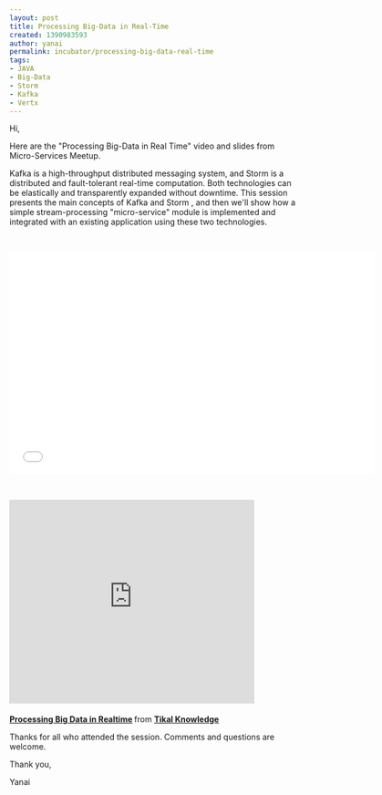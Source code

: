 ```yaml
---
layout: post
title: Processing Big-Data in Real-Time
created: 1390983593
author: yanai
permalink: incubator/processing-big-data-real-time
tags:
- JAVA
- Big-Data
- Storm
- Kafka
- Vertx
---
```

<p>Hi,</p>

<p>Here are the &quot;Processing Big-Data in Real Time&quot; video and slides&nbsp;from Micro-Services Meetup.</p>

<p>Kafka is a high-throughput distributed messaging system, and Storm is a distributed and fault-tolerant real-time computation. Both technologies can be elastically and transparently expanded without downtime. This session presents the main concepts of Kafka and Storm , and then we&#39;ll show how a simple stream-processing &quot;micro-service&quot; module is implemented and integrated with an existing application using these two technologies.</p>

<p>&nbsp;</p>

<p><iframe allowfullscreen="" frameborder="0" height="390" src="//www.youtube.com/embed/0vZBRT9vQ3c" width="640"></iframe></p>

<p>&nbsp;</p>

<p><iframe allowfullscreen="" frameborder="0" height="356" marginheight="0" marginwidth="0" scrolling="no" src="http://www.slideshare.net/slideshow/embed_code/30572905" style="border:1px solid #CCC; border-width:1px 1px 0; margin-bottom:5px; max-width: 100%;" width="427"></iframe></p>

<div style="margin-bottom:5px"><strong><a href="https://www.slideshare.net/tikalknowledge/heatmap-30572905" target="_blank" title="Processing Big Data in Realtime">Processing Big Data in Realtime</a> </strong> from <strong><a href="http://www.slideshare.net/tikalknowledge" target="_blank">Tikal Knowledge</a></strong></div>

<p>Thanks for all who attended the session. Comments and questions are welcome.</p>

<p>Thank you,</p>

<p>Yanai</p>
